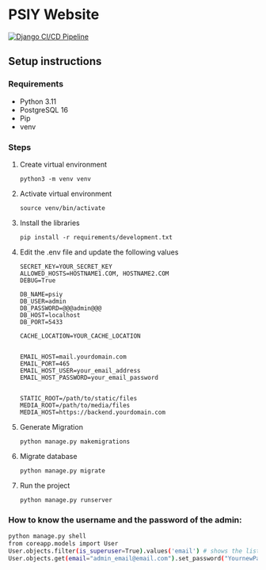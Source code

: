 # PSIY Website
[![Django CI/CD Pipeline](https://github.com/PohjoisSuomenIslamilainenYhdyskunta/PSIY/actions/workflows/deploy.yml/badge.svg)](https://github.com/PohjoisSuomenIslamilainenYhdyskunta/PSIY/actions/workflows/deploy.yml)


## Setup instructions


### Requirements

- Python 3.11
- PostgreSQL 16
- Pip
- venv


### Steps

1. Create virtual environment
    ```
   python3 -m venv venv

    ```
2. Activate virtual environment
    ```
    source venv/bin/activate
    ```
3. Install the libraries
    ```
    pip install -r requirements/development.txt
    ```
4. Edit the .env file and update the following values
    ```
   SECRET_KEY=YOUR_SECRET_KEY
    ALLOWED_HOSTS=HOSTNAME1.COM, HOSTNAME2.COM
    DEBUG=True
    
    DB_NAME=psiy
    DB_USER=admin
    DB_PASSWORD=@@@admin@@@
    DB_HOST=localhost
    DB_PORT=5433
    
    CACHE_LOCATION=YOUR_CACHE_LOCATION
    
    
    EMAIL_HOST=mail.yourdomain.com
    EMAIL_PORT=465
    EMAIL_HOST_USER=your_email_address
    EMAIL_HOST_PASSWORD=your_email_password
    
    
    STATIC_ROOT=/path/to/static/files
    MEDIA_ROOT=/path/to/media/files
    MEDIA_HOST=https://backend.yourdomain.com
    ```
   
5. Generate Migration
    ```
    python manage.py makemigrations
    ```
6. Migrate database
    ```
    python manage.py migrate
    ```
7. Run the project
    ```
    python manage.py runserver
    ```

### How to know the username and the password of the admin:

```bash
python manage.py shell 
from coreapp.models import User
User.objects.filter(is_superuser=True).values('email') # shows the list of emails
User.objects.get(email="admin_email@email.com").set_password("YournewPassword")
```
